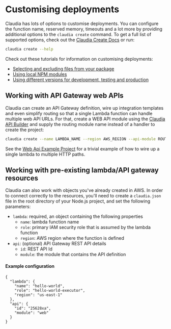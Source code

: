 # Customising deployments

Claudia has lots of options to customise deployments. You can configure the function name, reserved memory, timeouts and a lot more by providing additional options to the `claudia create` command. To get a full list of supported options, check out the [Claudia Create Docs](https://github.com/claudiajs/claudia/blob/master/docs/create.md) or run:

```bash
claudia create --help
```
Check out these tutorials for information on customising deployments:

* [Selecting and excluding files from your package](https://claudiajs.com/tutorials/packaging.html)
* [Using local NPM modules](https://claudiajs.com/tutorials/packaging.html#local-modules)
* [Using different versions for development, testing and production](https://claudiajs.com/tutorials/versions.html)

## Working with API Gateway web APIs

Claudia can create an API Gateway definition, wire up integration templates and even simplify routing so that a single Lambda function can handle multiple web API URLs. For that, create a WEB API module using the [Claudia API Builder](https://github.com/claudiajs/claudia-api-builder) and supply the routing module name instead of a handler to create the project:

```bash
claudia create --name LAMBDA_NAME --region AWS_REGION --api-module ROUTING_MODULE
```

See the [Web Api Example Project](https://github.com/claudiajs/example-projects/tree/master/web-api) for a trivial example of how to wire up a single lambda to multiple HTTP paths.

## Working with pre-existing lambda/API gateway resources

Claudia can also work with objects you've already created in AWS. In order to connect correctly to the resources, you'll need to 
create a `claudia.json` file in the root directory of your Node.js project, and set the following parameters:

  * `lambda`: required, an object containing the following properties
    * `name`: lambda function name
    * `role`: primary IAM security role that is assumed by the lambda function
    * `region`: AWS region where the function is defined
  * `api`: (optional) API Gateway REST API details
    * `id`: REST API Id
    * `module`: the module that contains the API definition

#### Example configuration

````
{
  "lambda": {
    "name": "hello-world",
    "role": "hello-world-executor",
    "region": "us-east-1"
  },
  "api": {
    "id": "25628xa",
    "module": "web"
  }
}
````



